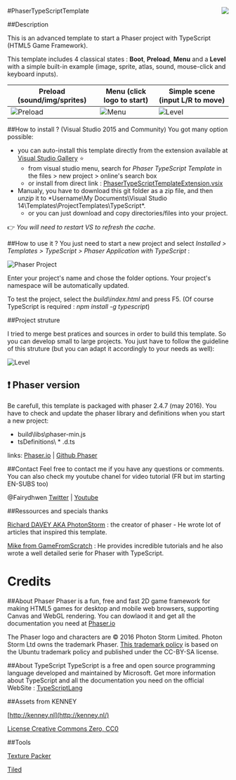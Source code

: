#PhaserTypeScriptTemplate <img align="right" src="https://8be1feb9e98c28e3c8462f7d6d12eda472365af5.googledrive.com/host/0BxgnrT_mGWcmYnJ0TV9UUFRKZlU/TemplateIcon.png"/>

##Description

This is an advanced template to start a Phaser project with TypeScript (HTML5 Game Framework). 

This template includes 4 classical states : **Boot**, **Preload**, **Menu** and a **Level** with a simple built-in example (image, sprite, atlas, sound, mouse-click and keyboard inputs).


| Preload (sound/img/sprites) | Menu (click logo to start) | Simple scene (input L/R to move) |
| --------------------------- | --------------------- | ---------------------------- |
| ![Preload](https://8be1feb9e98c28e3c8462f7d6d12eda472365af5.googledrive.com/host/0BxgnrT_mGWcmYnJ0TV9UUFRKZlU/PreloadScreen.png)|![Menu](https://8be1feb9e98c28e3c8462f7d6d12eda472365af5.googledrive.com/host/0BxgnrT_mGWcmYnJ0TV9UUFRKZlU/MenuScreen.png) | ![Level](https://8be1feb9e98c28e3c8462f7d6d12eda472365af5.googledrive.com/host/0BxgnrT_mGWcmYnJ0TV9UUFRKZlU/LevelScreen.png) |

##How to install ? (Visual Studio 2015 and Community)
You got many option possible:

- you can auto-install this template directly from the extension available at [Visual Studio Gallery](https://visualstudiogallery.msdn.microsoft.com/) :star:
    - from visual studio menu, search for *Phaser TypeScript Template* in the files > new project > online's search box
    - or install from direct link :  [PhaserTypeScriptTemplateExtension.vsix](https://64934033c9a755801fc92a7328c0b4d365191018.googledrive.com/host/0BxgnrT_mGWcmUGxUdXlfREM1VWc/template/PhaserTypeScriptTemplateExtension.vsix) 
- Manualy, you have to download this git folder as a zip file, and then _unzip_ it to *Username\My Documents\Visual Studio 14\Templates\ProjectTemplates\TypeScript\*.
    - or you can just download and copy directories/files into your project. 

:point_right: *You will need to restart VS to refresh the cache.*

##How to use it ?
You just need to start a new project and select *Installed > Templates > TypeScript > Phaser Application with TypeScript* :

![Phaser Project](https://64934033c9a755801fc92a7328c0b4d365191018.googledrive.com/host/0BxgnrT_mGWcmUGxUdXlfREM1VWc/template/img/NewPhaserProject.png)

Enter your project's name and chose the folder options. Your project's namespace will be automatically updated. 

To test the project, select the *build\index.html* and press F5. (Of course TypeScript is required : *npm install -g typescript*)

##Project struture

I tried to merge best pratices and sources in order to build this template. So you can develop small to large projects.
You just have to follow the guideline of this struture (but you can adapt it accordingly to your needs as well):

![Level](https://8be1feb9e98c28e3c8462f7d6d12eda472365af5.googledrive.com/host/0BxgnrT_mGWcmYnJ0TV9UUFRKZlU/Structure.png)

## :exclamation: Phaser version 
Be carefull, this template is packaged with phaser 2.4.7 (may 2016). You have to check and update the phaser library and definitions when you start a new project:

- build\libs\phaser-min.js
- tsDefinitions\ * .d.ts

links: 
[Phaser.io](http://phaser.io/) | [Github Phaser](https://github.com/photonstorm/phaser)

##Contact
Feel free to contact me if you have any questions or comments. You can also check my youtube chanel for video tutorial (FR but im starting EN-SUBS too)

@Fairydhwen [Twitter](http://www.twitter.com/fairydhwen) | [Youtube](https://www.youtube.com/channel/UCdqtjjnnc20rGUfry0IfCjw)

##Ressources and specials thanks

[Richard DAVEY AKA PhotonStorm](https://twitter.com/photonstorm) : the creator of phaser - He wrote lot of articles that inspired this template.

[Mike from GameFromScratch](http://www.gamefromscratch.com/) : He provides incredible tutorials and he also wrote a well detailed serie for Phaser with TypeScript.

# Credits

##About Phaser
Phaser is a fun, free and fast 2D game framework for making HTML5 games for desktop and mobile web browsers, supporting Canvas and WebGL rendering. You can dowlaod it and get all the documentation you need at [Phaser.io](http://phaser.io/) 

The Phaser logo and characters are © 2016 Photon Storm Limited.
Photon Storm Ltd owns the trademark Phaser.
[This trademark policy](http://phaser.io/download/trademark) is based on the Ubuntu trademark policy and published under the CC-BY-SA license.

##About TypeScript
TypeScript is a free and open source programming language developed and maintained by Microsoft.
Get more information about TypeScript and all the documentation you need on the official WebSite : [TypeScriptLang](https://www.typescriptlang.org/)

##Assets from KENNEY

[http://kenney.nl](http://kenney.nl/)

[License Creative Commons Zero, CC0](http://creativecommons.org/publicdomain/zero/1.0/)

##Tools

[Texture Packer](https://www.codeandweb.com/)

[Tiled](http://www.mapeditor.org/)
